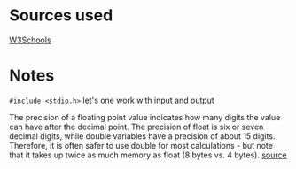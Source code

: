 
# Sources used

[W3Schools](https://www.w3schools.com/c/index.php)

# Notes

``#include <stdio.h>`` let's one work with input and output

The precision of a floating point value indicates how many digits the value can have after the decimal point. The precision of float is six or seven decimal digits, while double variables have a precision of about 15 digits. Therefore, it is often safer to use double for most calculations - but note that it takes up twice as much memory as float (8 bytes vs. 4 bytes). [source](https://www.w3schools.com/c/c_data_types_numbers.php)
